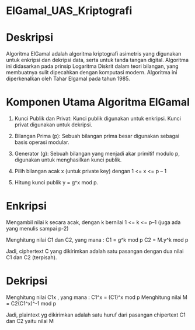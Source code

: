 # ElGamal_UAS_Kriptografi

# Deskripsi
Algoritma ElGamal adalah algoritma kriptografi asimetris yang digunakan untuk enkripsi dan dekripsi data, serta untuk tanda tangan digital. Algoritma ini didasarkan pada prinsip Logaritma Diskrit dalam teori bilangan, yang membuatnya sulit dipecahkan dengan komputasi modern. Algoritma ini diperkenalkan oleh Tahar Elgamal pada tahun 1985.

# Komponen Utama Algoritma ElGamal
1. Kunci Publik dan Privat:
Kunci publik digunakan untuk enkripsi.
Kunci privat digunakan untuk dekripsi.

2. Bilangan Prima (p):
Sebuah bilangan prima besar digunakan sebagai basis operasi modular.

3. Generator (g):
Sebuah bilangan yang menjadi akar primitif modulo p, digunakan untuk menghasilkan kunci publik.

4. Pilih bilangan acak x (untuk private key) 
dengan 1 <= x <= p – 1

5. Hitung kunci publik y = g^x mod p. 

# Enkripsi
Mengambil nilai k secara acak, dengan k bernilai 
1 <= k <= p–1 (juga ada yang menulis sampai p-2)

Menghitung nilai C1 dan C2, yang mana : 
C1   = g^k mod p 
C2  = M.y^k mod p

Jadi, ciphertext C yang dikirimkan adalah satu pasangan dengan dua nilai C1 dan C2 (terpisah).

# Dekripsi
Menghitung nilai C1x , yang mana :
C1^x = (C1)^x mod p
Menghitung nilai M = C2(C1^x)^-1 mod p

Jadi, plaintext yg dikirimkan adalah satu huruf dari pasangan chipertext C1 dan C2 yaitu nilai M
